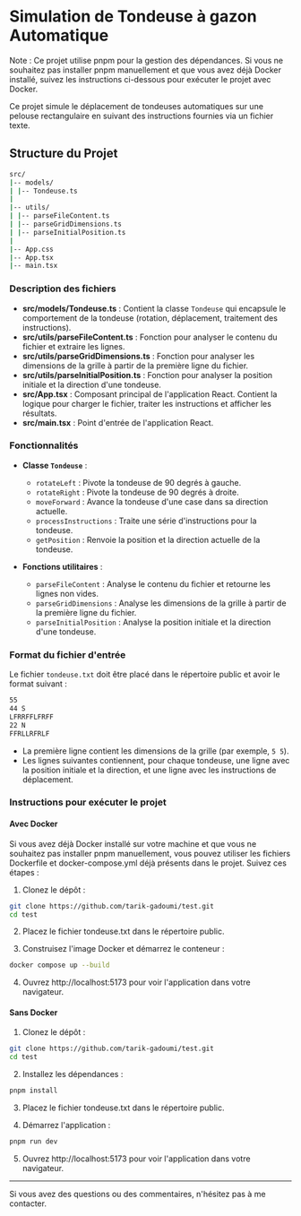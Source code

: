 # Simulation de Tondeuse à gazon Automatique

Note : Ce projet utilise pnpm pour la gestion des dépendances. Si vous ne souhaitez pas installer pnpm manuellement et que vous avez déjà Docker installé, suivez les instructions ci-dessous pour exécuter le projet avec Docker.

Ce projet simule le déplacement de tondeuses automatiques sur une pelouse rectangulaire en suivant des instructions fournies via un fichier texte.

## Structure du Projet

```bash
src/
|-- models/
| |-- Tondeuse.ts
|
|-- utils/
| |-- parseFileContent.ts
| |-- parseGridDimensions.ts
| |-- parseInitialPosition.ts
|
|-- App.css
|-- App.tsx
|-- main.tsx
```

### Description des fichiers

- **src/models/Tondeuse.ts** : Contient la classe `Tondeuse` qui encapsule le comportement de la tondeuse (rotation, déplacement, traitement des instructions).
- **src/utils/parseFileContent.ts** : Fonction pour analyser le contenu du fichier et extraire les lignes.
- **src/utils/parseGridDimensions.ts** : Fonction pour analyser les dimensions de la grille à partir de la première ligne du fichier.
- **src/utils/parseInitialPosition.ts** : Fonction pour analyser la position initiale et la direction d'une tondeuse.
- **src/App.tsx** : Composant principal de l'application React. Contient la logique pour charger le fichier, traiter les instructions et afficher les résultats.
- **src/main.tsx** : Point d'entrée de l'application React.

### Fonctionnalités

- **Classe `Tondeuse`** :

  - `rotateLeft` : Pivote la tondeuse de 90 degrés à gauche.
  - `rotateRight` : Pivote la tondeuse de 90 degrés à droite.
  - `moveForward` : Avance la tondeuse d'une case dans sa direction actuelle.
  - `processInstructions` : Traite une série d'instructions pour la tondeuse.
  - `getPosition` : Renvoie la position et la direction actuelle de la tondeuse.

- **Fonctions utilitaires** :
  - `parseFileContent` : Analyse le contenu du fichier et retourne les lignes non vides.
  - `parseGridDimensions` : Analyse les dimensions de la grille à partir de la première ligne du fichier.
  - `parseInitialPosition` : Analyse la position initiale et la direction d'une tondeuse.

### Format du fichier d'entrée

Le fichier `tondeuse.txt` doit être placé dans le répertoire public et avoir le format suivant :

```bash
55
44 S
LFRRFFLFRFF
22 N
FFRLLRFRLF

```

- La première ligne contient les dimensions de la grille (par exemple, `5 5`).
- Les lignes suivantes contiennent, pour chaque tondeuse, une ligne avec la position initiale et la direction, et une ligne avec les instructions de déplacement.

### Instructions pour exécuter le projet

#### Avec Docker

Si vous avez déjà Docker installé sur votre machine et que vous ne souhaitez pas installer pnpm manuellement, vous pouvez utiliser les fichiers Dockerfile et docker-compose.yml déjà présents dans le projet. Suivez ces étapes :

1. Clonez le dépôt :

```bash
git clone https://github.com/tarik-gadoumi/test.git
cd test
```

2. Placez le fichier tondeuse.txt dans le répertoire public.

3. Construisez l'image Docker et démarrez le conteneur :

```bash
docker compose up --build
```

4. Ouvrez http://localhost:5173 pour voir l'application dans votre navigateur.

#### Sans Docker

1. Clonez le dépôt :

```bash
git clone https://github.com/tarik-gadoumi/test.git
cd test
```

2. Installez les dépendances :

```bash
pnpm install
```

3. Placez le fichier tondeuse.txt dans le répertoire public.

4. Démarrez l'application :

```bash
pnpm run dev
```

5. Ouvrez http://localhost:5173 pour voir l'application dans votre navigateur.

---

Si vous avez des questions ou des commentaires, n'hésitez pas à me contacter.
